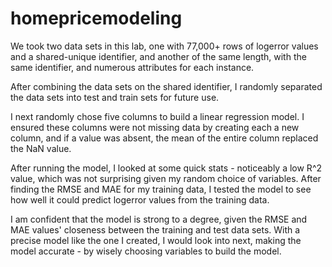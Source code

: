 # homepricemodeling

We took two data sets in this lab, one with 77,000+ rows of logerror values and a shared-unique identifier, and another of the same length, with the same identifier, and numerous attributes for each instance. 

After combining the data sets on the shared identifier, I randomly separated the data sets into test and train sets for future use. 

I next randomly chose five columns to build a linear regression model. I ensured these columns were not missing data by creating each a new column, and if a value was absent, the mean of the entire column replaced the NaN value.

After running the model, I looked at some quick stats - noticeably a low R^2 value, which was not surprising given my random choice of variables. After finding the RMSE and MAE for my training data, I tested the model to see how well it could predict logerror values from the training data. 

I am confident that the model is strong to a degree, given the RMSE and MAE values' closeness between the training and test data sets. With a precise model like the one I created, I would look into next, making the model accurate - by wisely choosing variables to build the model. 
